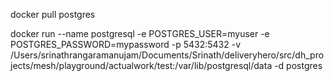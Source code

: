 

docker pull postgres

docker run --name postgresql -e POSTGRES_USER=myuser -e POSTGRES_PASSWORD=mypassword -p 5432:5432 -v /Users/srinathrangaramanujam/Documents/Srinath/deliveryhero/src/dh_projects/mesh/playground/actualwork/test:/var/lib/postgresql/data -d postgres

